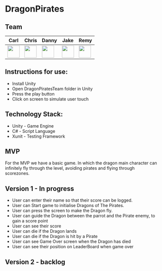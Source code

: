 # DragonPirates

## Team

| Carl | Chris | Danny | Jake | Remy |
| ---- | ----- | ----- | ---- | ---- |
|<a href='https://github.com/carlfjones'><img src='https://user-images.githubusercontent.com/23095774/60434119-56192e00-9bfe-11e9-8156-26105b51e0d7.png' width='40'></a>|<a href='https://github.com/chris-groves'><img src='https://user-images.githubusercontent.com/23095774/60434119-56192e00-9bfe-11e9-8156-26105b51e0d7.png' width='40'></a>|<a href='https://github.com/danielandro'><img src='https://user-images.githubusercontent.com/23095774/60434119-56192e00-9bfe-11e9-8156-26105b51e0d7.png' width='40'></a>|<a href='https://github.com/binaryred01'><img src='https://user-images.githubusercontent.com/23095774/60434119-56192e00-9bfe-11e9-8156-26105b51e0d7.png' width='40'></a>|<a href='https://github.com/indecentdolphin'><img src='https://user-images.githubusercontent.com/23095774/60434119-56192e00-9bfe-11e9-8156-26105b51e0d7.png' width='40'></a>|

## Instructions for use:

* Install Unity
* Open DragonPiratesTeam folder in Unity
* Press the play button
* Click on screen to simulate user touch

## Technology Stack:

* Unity - Game Engine
* C# - Script Language
* Xunit - Testing Framework

## MVP

For the MVP we have a basic game. In which the dragon main character can infinitely fly through the level, avoiding pirates and flying through scorezones.

## Version 1 - In progress

- User can enter their name so that their score can be logged.
- User can Start game to initialise Dragons of The Pirates.
- User can press the screen to make the Dragon fly.
- User can guide the Dragon between the parrot and the Pirate enemy, to gain a score point
- User can see their score
- User can die if the Dragon lands
- User can die if the Dragon is hit by a Pirate
- User can see Game Over screen when the Dragon has died
- User can see their position on LeaderBoard when game over

## Version 2 - backlog
